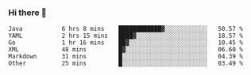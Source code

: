 ### Hi there 👋

<!--
**urzz/urzz** is a ✨ _special_ ✨ repository because its `README.md` (this file) appears on your GitHub profile.

Here are some ideas to get you started:

- 🔭 I’m currently working on ...
- 🌱 I’m currently learning ...
- 👯 I’m looking to collaborate on ...
- 🤔 I’m looking for help with ...
- 💬 Ask me about ...
- 📫 How to reach me: ...
- 😄 Pronouns: ...
- ⚡ Fun fact: ...
-->

<!--START_SECTION:waka-->

```text
Java           6 hrs 8 mins    ████████████▓░░░░░░░░░░░░   50.57 %
YAML           2 hrs 15 mins   ████▓░░░░░░░░░░░░░░░░░░░░   18.57 %
Go             1 hr 16 mins    ██▓░░░░░░░░░░░░░░░░░░░░░░   10.45 %
XML            48 mins         █▓░░░░░░░░░░░░░░░░░░░░░░░   06.60 %
Markdown       31 mins         █░░░░░░░░░░░░░░░░░░░░░░░░   04.39 %
Other          25 mins         █░░░░░░░░░░░░░░░░░░░░░░░░   03.49 %
```

<!--END_SECTION:waka-->
